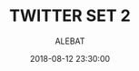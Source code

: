 ---
layout: project
title:  "TWITTER SET 2"
date:   2018-08-12 23:30:00
author: ALEBAT
categories:
- project
img: 11.png
thumb: thumb11.png
carousel:
- 11.png
---